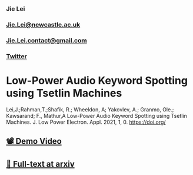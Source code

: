 ### Jie Lei

### Jie.Lei@newcastle.ac.uk

### Jie.Lei.contact@gmail.com

### [Twitter](https://twitter.com/That_JieLei)

# Low-Power Audio Keyword Spotting using Tsetlin Machines

Lei,J.;Rahman,T.;Shafik, R.; Wheeldon, A; Yakovlev, A.; Granmo, Ole.; Kawsarand; F., Mathur,A Low-Power Audio Keyword Spotting using Tsetlin Machines. J. Low Power Electron. Appl. 2021, 1, 0. https://doi.org/


## [📽 Demo Video](https://youtu.be/JW0tztpjX8k)

## [📜 Full-text at arxiv](https://arxiv.org/abs/2101.11336)


